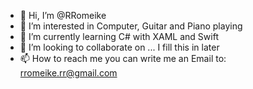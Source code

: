 - 👋 Hi, I’m @RRomeike
- 👀 I’m interested in Computer, Guitar and Piano playing
- 🌱 I’m currently learning C# with XAML and Swift
- 💞️ I’m looking to collaborate on ... I fill this in later 
- 📫 How to reach me you can write me an Email to: rromeike.rr@gmail.com

<!---
RRomeike/RRomeike is a ✨ special ✨ repository because its `README.md` (this file) appears on your GitHub profile.
You can click the Preview link to take a look at your changes.
--->
